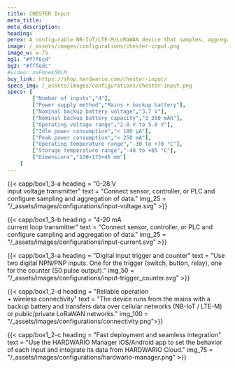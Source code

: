 ```yaml
---
title: CHESTER Input
meta_title: 
meta_description:
heading: 
perex: A configurable NB-IoT/LTE-M/LoRaWAN device that samples, aggregates, buffers, and reports values on four digital/analog inputs and captures changes on digital inputs.
image: /_assets/images/configurations/chester-input.png
image_w: w-75
bg1: "#f7f6cd"
bg2: "#fffedc"
#video: nxFmnek50LM
buy_link: https://shop.hardwario.com/chester-input/
specs_img: /_assets/images/configurations/chester-input.png
specs: [
        ["Number of inputs","4"],
        ["Power supply method","Mains + backup battery"],
        ["Nominal backup battery voltage","3.7 V"],
        ["Nominal backup battery capacity","3 350 mAh"],
        ["Operating voltage range","2.0 V to 5.0 V"],
        ["Idle power consumption","< 180 μA"],
        ["Peak power consumption","< 250 mA"],
        ["Operating temperature range","-30 to +70 °C"],
        ["Storage temperature range","-40 to +85 °C"],
        ["Dimensions","130×175×45 mm"]
    ]
---
```


{{< capp/box1_3-a heading = "0-28&nbsp;V<br/>input voltage transmitter" text = "Connect sensor, controller, or PLC and configure sampling and aggregation of data." img_25 = "/_assets/images/configurations/input-voltage.svg" >}}
        
{{< capp/box1_3-b heading = "4-20&nbsp;mA<br/>current loop transmitter" text = "Connect sensor, controller, or PLC and configure sampling and aggregation of data." img_25 = "/_assets/images/configurations/input-current.svg" >}}

{{< capp/box1_3-a heading = "Digital input trigger and counter" text = "Use two digital NPN/PNP inputs. One for the trigger (switch, button, relay), one for the counter (S0 pulse output)." img_50 = "/_assets/images/configurations/input-trigger_counter.svg" >}}

{{< capp/box1_2-d heading = "Reliable operation<br/> + wireless connectivity" text = "The device runs from the mains with a backup battery and transfers data over cellular networks (NB-IoT / LTE-M) or public/private LoRaWAN networks." img_100 = "/_assets/images/configurations/connectivity.png">}}

{{< capp/box1_2-c heading = "Fast deployment and seamless integration" text = "Use the HARDWARIO Manager iOS/Android app to set the behavior of each input and integrate its data from HARDWARIO Cloud." img_75 = "/_assets/images/configurations/hardwario-manager.png" >}}
